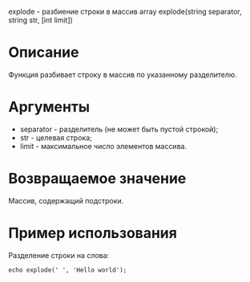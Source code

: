 explode - разбиение строки в массив
    array explode(string separator, string str, [int limit])

Описание
========

Функция разбивает строку в массив по указанному разделителю.

Аргументы
=========

* separator - разделитель (не может быть пустой строкой);
* str - целевая строка;
* limit - максимальное число элементов массива.

Возвращаемое значение
=====================

Массив, содержащий подстроки.

Пример использования
====================

Разделение строки на слова:

    echo explode(' ', 'Hello world');
